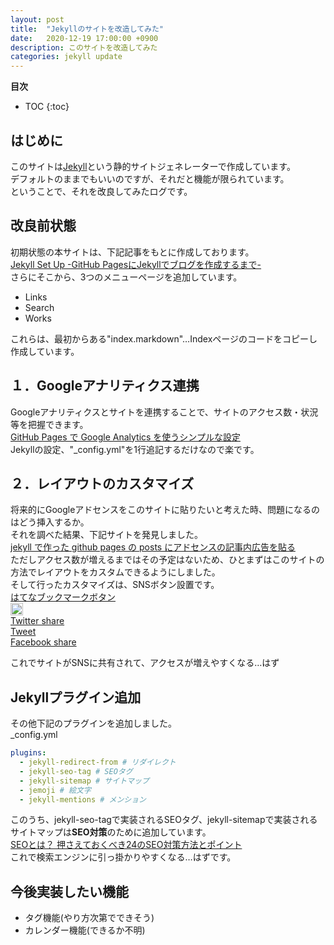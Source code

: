 ```yaml
---
layout: post
title:  "Jekyllのサイトを改造してみた"
date:   2020-12-19 17:00:00 +0900
description: このサイトを改造してみた
categories: jekyll update
---
```

**目次**
- TOC
{:toc}

## はじめに
このサイトは[Jekyll](http://jekyllrb-ja.github.io/)という静的サイトジェネレーターで作成しています。  
デフォルトのままでもいいのですが、それだと機能が限られています。  
ということで、それを改良してみたログです。

## 改良前状態
初期状態の本サイトは、下記記事をもとに作成しております。  
[Jekyll Set Up -GitHub PagesにJekyllでブログを作成するまで-](https://tech.airis0.com/blog/jekyll-set-up/)  
さらにそこから、3つのメニューページを追加しています。
 - Links
 - Search
 - Works
 
 これらは、最初からある"index.markdown"…Indexページのコードをコピーし作成しています。

## １．Googleアナリティクス連携
Googleアナリティクスとサイトを連携することで、サイトのアクセス数・状況等を把握できます。  
[GitHub Pages で Google Analytics を使うシンプルな設定](https://qiita.com/memakura/items/2cfc8133e07fdc72c45f)  
Jekyllの設定、"_config.yml"を1行追記するだけなので楽です。

## ２．レイアウトのカスタマイズ
将来的にGoogleアドセンスをこのサイトに貼りたいと考えた時、問題になるのはどう挿入するか。  
それを調べた結果、下記サイトを発見しました。  
[jekyll で作った github pages の posts にアドセンスの記事内広告を貼る](https://www.runserver.jp/web%E3%82%B5%E3%82%A4%E3%83%88%E4%BD%9C%E6%88%90/github-pages-%E3%81%AE-posts-%E3%81%AB%E3%82%A2%E3%83%89%E3%82%BB%E3%83%B3%E3%82%B9%E3%81%AE%E8%A8%98%E4%BA%8B%E5%86%85%E5%BA%83%E5%91%8A%E3%82%92%E8%B2%BC%E3%82%8B/)  
ただしアクセス数が増えるまではその予定はないため、ひとまずはこのサイトの方法でレイアウトをカスタムできるようにしました。  
そして行ったカスタマイズは、SNSボタン設置です。  
[はてなブックマークボタン](https://b.hatena.ne.jp/guide/bbutton)  
<a href="https://b.hatena.ne.jp/entry/{{ site.url }}{{ page.url | relative_url }}" class="hatena-bookmark-button" data-hatena-bookmark-layout="vertical-normal" data-hatena-bookmark-lang="ja" title="このエントリーをはてなブックマークに追加"><img src="https://b.st-hatena.com/images/v4/public/entry-button/button-only@2x.png" alt="このエントリーをはてなブックマークに追加" width="20" height="20" style="border: none;" /></a><script type="text/javascript" src="https://b.st-hatena.com/js/bookmark_button.js" charset="utf-8" async="async"></script>  
[Twitter share](https://publish.twitter.com/?buttonType=TweetButton&widget=Button)  
<a href="https://twitter.com/share?ref_src=twsrc%5Etfw" class="twitter-share-button" data-show-count="false">Tweet</a><script async src="https://platform.twitter.com/widgets.js" charset="utf-8"></script>  
[Facebook share](https://developers.facebook.com/docs/plugins/like-button)  
<div class="fb-like" data-href="{{ site.url }}{{ page.url | relative_url }}" data-width="" data-layout="standard" data-action="like" data-size="small" data-share="true"></div>  
これでサイトがSNSに共有されて、アクセスが増えやすくなる…はず  

## Jekyllプラグイン追加
その他下記のプラグインを追加しました。  
_config.yml
``` _config.yml
plugins:
  - jekyll-redirect-from # リダイレクト
  - jekyll-seo-tag # SEOタグ
  - jekyll-sitemap # サイトマップ
  - jemoji # 絵文字
  - jekyll-mentions # メンション
```
このうち、jekyll-seo-tagで実装されるSEOタグ、jekyll-sitemapで実装されるサイトマップは**SEO対策**のために追加しています。  
[SEOとは？ 押さえておくべき24のSEO対策方法とポイント](https://www.gyro-n.com/seo/hack/seo-point/)  
これで検索エンジンに引っ掛かりやすくなる…はずです。

## 今後実装したい機能
 - タグ機能(やり方次第でできそう)
 - カレンダー機能(できるか不明)
